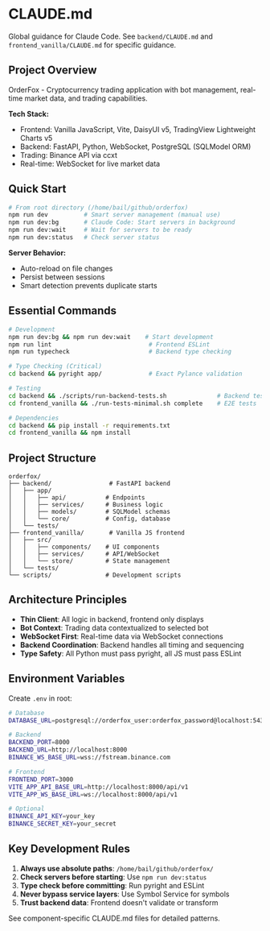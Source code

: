 # CLAUDE.md

Global guidance for Claude Code. See `backend/CLAUDE.md` and `frontend_vanilla/CLAUDE.md` for specific guidance.

## Project Overview

OrderFox - Cryptocurrency trading application with bot management, real-time market data, and trading capabilities.

**Tech Stack:**
- Frontend: Vanilla JavaScript, Vite, DaisyUI v5, TradingView Lightweight Charts v5
- Backend: FastAPI, Python, WebSocket, PostgreSQL (SQLModel ORM)
- Trading: Binance API via ccxt
- Real-time: WebSocket for live market data

## Quick Start

```bash
# From root directory (/home/bail/github/orderfox)
npm run dev          # Smart server management (manual use)
npm run dev:bg       # Claude Code: Start servers in background
npm run dev:wait     # Wait for servers to be ready
npm run dev:status   # Check server status
```

**Server Behavior:**
- Auto-reload on file changes
- Persist between sessions
- Smart detection prevents duplicate starts

## Essential Commands

```bash
# Development
npm run dev:bg && npm run dev:wait    # Start development
npm run lint                           # Frontend ESLint
npm run typecheck                      # Backend type checking

# Type Checking (Critical)
cd backend && pyright app/             # Exact Pylance validation

# Testing
cd backend && ./scripts/run-backend-tests.sh              # Backend tests
cd frontend_vanilla && ./run-tests-minimal.sh complete    # E2E tests

# Dependencies
cd backend && pip install -r requirements.txt
cd frontend_vanilla && npm install
```

## Project Structure

```
orderfox/
├── backend/                # FastAPI backend
│   ├── app/
│   │   ├── api/           # Endpoints
│   │   ├── services/      # Business logic
│   │   ├── models/        # SQLModel schemas
│   │   └── core/          # Config, database
│   └── tests/
├── frontend_vanilla/       # Vanilla JS frontend
│   ├── src/
│   │   ├── components/    # UI components
│   │   ├── services/      # API/WebSocket
│   │   └── store/         # State management
│   └── tests/
└── scripts/               # Development scripts
```

## Architecture Principles

- **Thin Client**: All logic in backend, frontend only displays
- **Bot Context**: Trading data contextualized to selected bot
- **WebSocket First**: Real-time data via WebSocket connections
- **Backend Coordination**: Backend handles all timing and sequencing
- **Type Safety**: All Python must pass pyright, all JS must pass ESLint

## Environment Variables

Create `.env` in root:
```bash
# Database
DATABASE_URL=postgresql://orderfox_user:orderfox_password@localhost:5432/orderfox_db

# Backend
BACKEND_PORT=8000
BACKEND_URL=http://localhost:8000
BINANCE_WS_BASE_URL=wss://fstream.binance.com

# Frontend  
FRONTEND_PORT=3000
VITE_APP_API_BASE_URL=http://localhost:8000/api/v1
VITE_APP_WS_BASE_URL=ws://localhost:8000/api/v1

# Optional
BINANCE_API_KEY=your_key
BINANCE_SECRET_KEY=your_secret
```

## Key Development Rules

1. **Always use absolute paths**: `/home/bail/github/orderfox/`
2. **Check servers before starting**: Use `npm run dev:status`
3. **Type check before committing**: Run pyright and ESLint
4. **Never bypass service layers**: Use Symbol Service for symbols
5. **Trust backend data**: Frontend doesn't validate or transform

See component-specific CLAUDE.md files for detailed patterns.